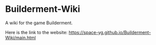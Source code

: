 # Builderment-Wiki
A wiki for the game Builderment.

Here is the link to the website: https://space-yg.github.io/Builderment-Wiki/main.html
